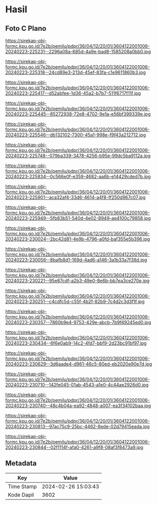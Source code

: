 # Hasil

## Foto C Plano

https://sirekap-obj-formc.kpu.go.id/7e2b/pemilu/pdpr/36/04/12/20/01/3604122001006-20240223-225231--2296a08a-685d-4a9e-bad8-1585208a0bb0.jpg

https://sirekap-obj-formc.kpu.go.id/7e2b/pemilu/pdpr/36/04/12/20/01/3604122001006-20240223-225318--24cd89e3-213d-45ef-83fa-c1e9611860b3.jpg

https://sirekap-obj-formc.kpu.go.id/7e2b/pemilu/pdpr/36/04/12/20/01/3604122001006-20240223-225417--d52abfee-1d36-45a2-b7b7-511f6717f11f.jpg

https://sirekap-obj-formc.kpu.go.id/7e2b/pemilu/pdpr/36/04/12/20/01/3604122001006-20240223-225445--85272938-72e8-4702-9e1a-e56bf399339e.jpg

https://sirekap-obj-formc.kpu.go.id/7e2b/pemilu/pdpr/36/04/12/20/01/3604122001006-20240223-225546--db132102-7300-45a1-998e-f9f43a212712.jpg

https://sirekap-obj-formc.kpu.go.id/7e2b/pemilu/pdpr/36/04/12/20/01/3604122001006-20240223-225748--079ba339-3478-4256-b95e-99dc5ba9112a.jpg

https://sirekap-obj-formc.kpu.go.id/7e2b/pemilu/pdpr/36/04/12/20/01/3604122001006-20240223-225834--0c566e0f-e359-4682-aa6b-e14429cded7b.jpg

https://sirekap-obj-formc.kpu.go.id/7e2b/pemilu/pdpr/36/04/12/20/01/3604122001006-20240223-225901--aca32af4-33d6-4614-a4f8-ff250d967c07.jpg

https://sirekap-obj-formc.kpu.go.id/7e2b/pemilu/pdpr/36/04/12/20/01/3604122001006-20240223-225949--5fb83b51-540d-4e02-8949-ae4100c79858.jpg

https://sirekap-obj-formc.kpu.go.id/7e2b/pemilu/pdpr/36/04/12/20/01/3604122001006-20240223-230024--2bc42d81-4e9b-4796-a0fd-baf355e5b396.jpg

https://sirekap-obj-formc.kpu.go.id/7e2b/pemilu/pdpr/36/04/12/20/01/3604122001006-20240223-230056--8bafb8d1-169d-4ad6-a146-3a1b33a7f38d.jpg

https://sirekap-obj-formc.kpu.go.id/7e2b/pemilu/pdpr/36/04/12/20/01/3604122001006-20240223-230221--95e87cdf-a2b3-49e0-8e6b-bb7ea3ce270e.jpg

https://sirekap-obj-formc.kpu.go.id/7e2b/pemilu/pdpr/36/04/12/20/01/3604122001006-20240223-230251--c4cdfc5d-c55f-4b2f-82b9-7c4d2c3d3f1f.jpg

https://sirekap-obj-formc.kpu.go.id/7e2b/pemilu/pdpr/36/04/12/20/01/3604122001006-20240223-230357--7860b9e4-9753-429e-abcb-7b9f49245ed0.jpg

https://sirekap-obj-formc.kpu.go.id/7e2b/pemilu/pdpr/36/04/12/20/01/3604122001006-20240223-230434--6f6e0ab9-14c2-4fd7-bbf9-2d23bc91bf97.jpg

https://sirekap-obj-formc.kpu.go.id/7e2b/pemilu/pdpr/36/04/12/20/01/3604122001006-20240223-230629--3d6aade4-d961-46c5-80ed-eb2020e90e7d.jpg

https://sirekap-obj-formc.kpu.go.id/7e2b/pemilu/pdpr/36/04/12/20/01/3604122001006-20240223-230710--142fe045-01ab-4543-a1e0-4c44ae2926d0.jpg

https://sirekap-obj-formc.kpu.go.id/7e2b/pemilu/pdpr/36/04/12/20/01/3604122001006-20240223-230740--48c4b04a-ea92-4848-a007-ea3f34102baa.jpg

https://sirekap-obj-formc.kpu.go.id/7e2b/pemilu/pdpr/36/04/12/20/01/3604122001006-20240223-230813--97ac75c9-25bc-4462-8ede-02d79415eada.jpg

https://sirekap-obj-formc.kpu.go.id/7e2b/pemilu/pdpr/36/04/12/20/01/3604122001006-20240223-230844--02f1114f-afa0-4261-a9f8-08af3f8473a9.jpg


## Metadata

| Key        | Value               |
| ---------- | ------------------- |
| Time Stamp | 2024-02-26 15:03:43 |
| Kode Dapil | 3602                |



